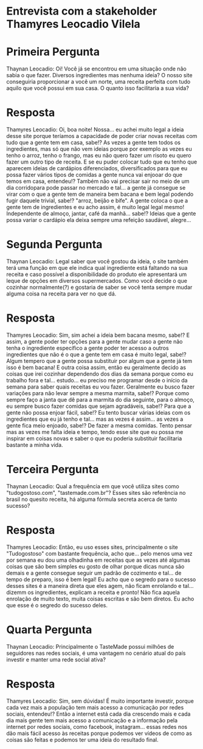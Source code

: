# Entrevista com a stakeholder Thamyres Leocadio Vilela

<h1> Primeira Pergunta </h1>

Thaynan Leocadio: Oi! Você já se encontrou em uma situação onde não sabia o que fazer. Diversos ingredientes mas nenhuma ideia? O nosso site conseguiria proporcionar a você um norte, uma receita perfeita com tudo aquilo que você possui em sua casa.
O quanto isso facilitaria  a sua vida?

<h1> Resposta </h1>

Thamyres Leocadio: Oi, boa noite! Nossa... eu achei muito legal a ideia desse site porque teríamos a capacidade de poder criar novas receitas com tudo que a gente tem em casa, sabe!? As vezes a gente tem todos os ingredientes, mas só que não vem ideias porque por exemplo as vezes eu tenho o arroz, tenho o frango, mas eu não quero fazer um risoto eu quero fazer um outro tipo de receita. E se eu puder colocar tudo que eu tenho que aparecem ideias de cardápios diferenciados, diversificados para que eu possa fazer vários tipos de comidas a gente nunca vai enjooar do que temos em casa, entendeu!? Também não vai precisar sair no meio de um dia corridopara pode passar no mercado e tal... a gente já consegue se virar com o que a gente tem de maneira bem bacana e bem legal podendo fugir daquele trivial, sabe!? "arroz, beijão e bife". A gente coloca o que a gente tem de ingredientes e eu acho assim, é muito legal legal mesmo! Independente de almoço, jantar, café da manhã... sabe!? Ideias que a gente possa variar o cardápio ela deixa sempre uma refeição saudável, alegre...

<h1> Segunda Pergunta </h1>

Thaynan Leocadio: Legal saber que você gostou da ideia, o site também terá uma função em que ele indica qual ingrediente está faltando na sua receita e caso possível a disponibilidade do produto ele apresentará um leque de opções em diversos supermercados. Como você decide o que cozinhar normalmente(?) e gostaria de saber se você tenta sempre mudar alguma coisa na receita para ver no que dá.

<h1> Resposta </h1>

Thamyres Leocadio: Sim, sim achei a ideia bem bacana mesmo, sabe!? E assim, a gente poder ter opções para a gente mudar caso a gente não tenha o ingrediente específico a gente poder ter acesso a outros ingredientes que não é o que a gente tem em casa é muito legal, sabe!? Algum tempero que a gente possa substituir por algum que a gente já tem isso é bem bacana! E outra coisa assim, então eu geralmente decido as coisas que irei cozinhar dependendo dos dias da semana porque como eu trabalho fora e tal... estudo... eu preciso me programar desde o início da semana para saber quais receitas eu vou fazer. Geralmente eu busco fazer variações para não levar sempre a mesma marmita, sabe!? Porque como sempre faço a janta que dê para a marmita do dia seguinte, para o almoço, eu sempre busco fazer comidas que sejam agradáveis, sabe!? Para que a gente não possa enjoar fácil, sabe!? Eu tento buscar várias ideias com os ingredientes que eu já tenho e tal... mas as vezes é assim... as vezes a gente fica meio enjoado, sabe!? De fazer a mesma comidas. Tento pensar mas as vezes me falta ideia e tempo, tendo esse site que eu possa me inspirar em coisas novas e saber o que eu poderia substituir facilitaria bastante a minha vida.

<h1> Terceira Pergunta </h1>

Thaynan Leocadio: Qual a frequência em que você utiliza sites como "tudogostoso.com", "tastemade.com.br"? Esses sites são referência no brasil no quesito receita, há alguma fórmula secreta acerca de tanto sucesso?

<h1> Resposta </h1>

Thamyres Leocadio: Então, eu uso esses sites, principalmente o site "Tudogostoso" com bastante frequência, acho que... pelo menos uma vez por semana eu dou uma olhadinha em receitas que as vezes até algumas coisas que são bem simples eu gosto de olhar porque dicas nunca são demais e a gente consegue seguir um padrão de cozimento e tal... de tempo de preparo, isso é bem legal! Eu acho que o segredo para o sucesso desses sites é a maneira direta que eles agem, não ficam enrolando e tal... dizemm os ingredientes, explicam a receita e pronto! Não fica aquela enrolação de muito texto, muita coisas escritas e são bem diretos. Eu acho que esse é o segredo do sucesso deles.

<h1> Quarta Pergunta </h1>

Thaynan Leocadio: Principalmente o TasteMade possui milhões de seguidores nas redes sociais, é uma vantagem no cenário atual do país investir e manter uma rede social ativa?

<h1> Resposta </h1>

Thamyres Leocadio: Sim, sem dúvidas! É muito importante investir, porque cada vez mais a população tem mais acesso a comunicação por redes sociais, entendeu!? Então a internet está cada dia crescendo mais e cada dia mais gente tem mais acesso a comunicação e a informação pela internet por redes sociais, como facebook, instagram... essas redes nos dão mais fácil acesso às receitas porque podemos ver vídeos de como as coisas são feitas e podemos ter uma ideia do resultado final.
